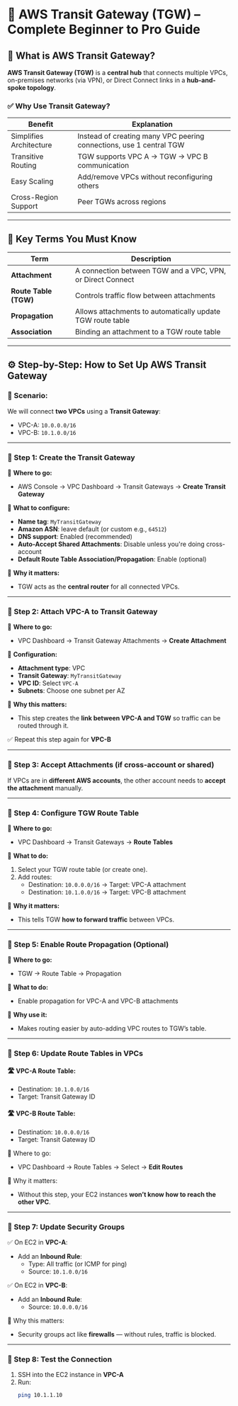 # 🚀 AWS Transit Gateway (TGW) – Complete Beginner to Pro Guide

## 📝 What is AWS Transit Gateway?

**AWS Transit Gateway (TGW)** is a **central hub** that connects multiple VPCs, on-premises networks (via VPN), or Direct Connect links in a **hub-and-spoke topology**.

### ✅ Why Use Transit Gateway?

| Benefit               | Explanation                                                                 |
|------------------------|-----------------------------------------------------------------------------|
| Simplifies Architecture | Instead of creating many VPC peering connections, use 1 central TGW       |
| Transitive Routing      | TGW supports VPC A → TGW → VPC B communication                             |
| Easy Scaling            | Add/remove VPCs without reconfiguring others                               |
| Cross-Region Support    | Peer TGWs across regions                                                   |

---

## 🧱 Key Terms You Must Know

| Term                    | Description                                                                 |
|-------------------------|-----------------------------------------------------------------------------|
| **Attachment**          | A connection between TGW and a VPC, VPN, or Direct Connect                  |
| **Route Table (TGW)**   | Controls traffic flow between attachments                                   |
| **Propagation**         | Allows attachments to automatically update TGW route table                  |
| **Association**         | Binding an attachment to a TGW route table                                  |

---

## ⚙️ Step-by-Step: How to Set Up AWS Transit Gateway

### 🎯 Scenario:

We will connect **two VPCs** using a **Transit Gateway**:

- VPC-A: `10.0.0.0/16`
- VPC-B: `10.1.0.0/16`

---

### 🔧 Step 1: Create the Transit Gateway

📍 **Where to go:**
- AWS Console → VPC Dashboard → Transit Gateways → **Create Transit Gateway**

🧾 **What to configure:**
- **Name tag**: `MyTransitGateway`
- **Amazon ASN**: leave default (or custom e.g., `64512`)
- **DNS support**: Enabled (recommended)
- **Auto-Accept Shared Attachments**: Disable unless you're doing cross-account
- **Default Route Table Association/Propagation**: Enable (optional)

🧠 **Why it matters:**
- TGW acts as the **central router** for all connected VPCs.

---

### 🔧 Step 2: Attach VPC-A to Transit Gateway

📍 **Where to go:**
- VPC Dashboard → Transit Gateway Attachments → **Create Attachment**

🧾 **Configuration:**
- **Attachment type**: VPC
- **Transit Gateway**: `MyTransitGateway`
- **VPC ID**: Select `VPC-A`
- **Subnets**: Choose one subnet per AZ

🧠 **Why this matters:**
- This step creates the **link between VPC-A and TGW** so traffic can be routed through it.

✅ Repeat this step again for **VPC-B**

---

### 🔧 Step 3: Accept Attachments (if cross-account or shared)

If VPCs are in **different AWS accounts**, the other account needs to **accept the attachment** manually.

---

### 🔧 Step 4: Configure TGW Route Table

📍 **Where to go:**
- VPC Dashboard → Transit Gateways → **Route Tables**

🧾 **What to do:**
1. Select your TGW route table (or create one).
2. Add routes:
   - Destination: `10.0.0.0/16` → Target: VPC-A attachment
   - Destination: `10.1.0.0/16` → Target: VPC-B attachment

🧠 **Why it matters:**
- This tells TGW **how to forward traffic** between VPCs.

---

### 🔧 Step 5: Enable Route Propagation (Optional)

📍 **Where to go:**
- TGW → Route Table → Propagation

🧾 **What to do:**
- Enable propagation for VPC-A and VPC-B attachments

🧠 **Why use it:**
- Makes routing easier by auto-adding VPC routes to TGW’s table.

---

### 🔧 Step 6: Update Route Tables in VPCs

#### 🛣 VPC-A Route Table:
- Destination: `10.1.0.0/16`
- Target: Transit Gateway ID

#### 🛣 VPC-B Route Table:
- Destination: `10.0.0.0/16`
- Target: Transit Gateway ID

📍 Where to go:
- VPC Dashboard → Route Tables → Select → **Edit Routes**

🧠 Why it matters:
- Without this step, your EC2 instances **won’t know how to reach the other VPC**.

---

### 🔧 Step 7: Update Security Groups

✅ On EC2 in **VPC-A**:
- Add an **Inbound Rule**:
  - Type: All traffic (or ICMP for ping)
  - Source: `10.1.0.0/16`

✅ On EC2 in **VPC-B**:
- Add an **Inbound Rule**:
  - Source: `10.0.0.0/16`

🧠 Why this matters:
- Security groups act like **firewalls** — without rules, traffic is blocked.

---

### 🧪 Step 8: Test the Connection

1. SSH into the EC2 instance in **VPC-A**
2. Run:
   ```bash
   ping 10.1.1.10
